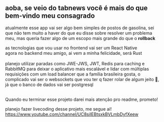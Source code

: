 ## aoba, se veio do tabnews você é mais do que bem-vindo meu consagrado
atualmente esse app vai ser algo bem simples de postos de gasolina, sei que não tem muito a haver do que eu disse sobre resolver um problema meu, mas queria fazer algo de um escopo mais grande do que o **rollback**

as tecnologias que vou usar no frontend vai ser um React Native </br>
agora no backend meu amigo, ai vem a minha felicidade, será Rust </br> </br> 
planejo utilizar paradas como JWE-JWS, JWT, Redis para caching e RabbitMQ para deixar o aplicativo mais escalável e lidar com múltiplas requisições com um load balancer que a família brasileira gosta, o complicado vai ser o websockets que vou ter q fazer rolar de algum jeito 🤣, já que o banco de dados vai ser postgresql

</br>Quando eu terminar esse projeto darei mais atenção pro readme, prometo!

planejo fazer livecoding desse projeto, me segue ai! </br>
https://www.youtube.com/channel/UC8siIEBtsxkBVLmbDyfXeew
